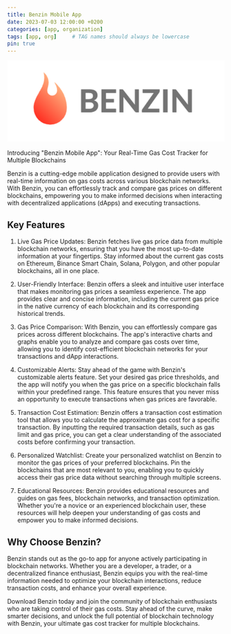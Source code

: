 ```yaml
---
title: Benzin Mobile App
date: 2023-07-03 12:00:00 +0200
categories: [app, organization]
tags: [app, org]     # TAG names should always be lowercase
pin: true
---
```


![Benzin mobile app](/assets/img/articles/benzin_banner.png)

Introducing "Benzin Mobile App": Your Real-Time Gas Cost Tracker for Multiple Blockchains

Benzin is a cutting-edge mobile application designed to provide users with real-time information on gas costs across various blockchain networks. With Benzin, you can effortlessly track and compare gas prices on different blockchains, empowering you to make informed decisions when interacting with decentralized applications (dApps) and executing transactions.

## Key Features

1. Live Gas Price Updates: Benzin fetches live gas price data from multiple blockchain networks, ensuring that you have the most up-to-date information at your fingertips. Stay informed about the current gas costs on Ethereum, Binance Smart Chain, Solana, Polygon, and other popular blockchains, all in one place.

2. User-Friendly Interface: Benzin offers a sleek and intuitive user interface that makes monitoring gas prices a seamless experience. The app provides clear and concise information, including the current gas price in the native currency of each blockchain and its corresponding historical trends.

3. Gas Price Comparison: With Benzin, you can effortlessly compare gas prices across different blockchains. The app's interactive charts and graphs enable you to analyze and compare gas costs over time, allowing you to identify cost-efficient blockchain networks for your transactions and dApp interactions.

4. Customizable Alerts: Stay ahead of the game with Benzin's customizable alerts feature. Set your desired gas price thresholds, and the app will notify you when the gas price on a specific blockchain falls within your predefined range. This feature ensures that you never miss an opportunity to execute transactions when gas prices are favorable.

5. Transaction Cost Estimation: Benzin offers a transaction cost estimation tool that allows you to calculate the approximate gas cost for a specific transaction. By inputting the required transaction details, such as gas limit and gas price, you can get a clear understanding of the associated costs before confirming your transaction.

6. Personalized Watchlist: Create your personalized watchlist on Benzin to monitor the gas prices of your preferred blockchains. Pin the blockchains that are most relevant to you, enabling you to quickly access their gas price data without searching through multiple screens.

7. Educational Resources: Benzin provides educational resources and guides on gas fees, blockchain networks, and transaction optimization. Whether you're a novice or an experienced blockchain user, these resources will help deepen your understanding of gas costs and empower you to make informed decisions.

## Why Choose Benzin?

Benzin stands out as the go-to app for anyone actively participating in blockchain networks. Whether you are a developer, a trader, or a decentralized finance enthusiast, Benzin equips you with the real-time information needed to optimize your blockchain interactions, reduce transaction costs, and enhance your overall experience.

Download Benzin today and join the community of blockchain enthusiasts who are taking control of their gas costs. Stay ahead of the curve, make smarter decisions, and unlock the full potential of blockchain technology with Benzin, your ultimate gas cost tracker for multiple blockchains.